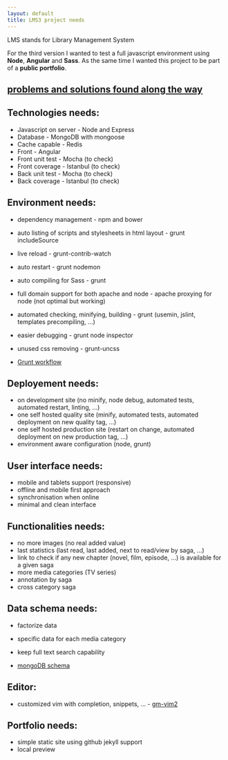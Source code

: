 ```yaml
---
layout: default
title: LMS3 project needs
---
```


LMS stands for Library Management System

For the third version I wanted to test a full javascript environment using **Node**, **Angular** and **Sass**. As the same time I wanted this project to be part of a **public portfolio**.

## [problems and solutions found along the way]({{site.baseurl}}/problems-and-solutions.html)

## Technologies needs:
* Javascript on server - Node and Express
* Database - MongoDB with mongoose
* Cache capable - Redis
* Front - Angular
* Front unit test - Mocha (to check)
* Front coverage - Istanbul (to check)
* Back unit test - Mocha (to check)
* Back coverage - Istanbul (to check)

## Environment needs:
* dependency management - npm and bower
* auto listing of scripts and stylesheets in html layout - grunt includeSource
* live reload - grunt-contrib-watch
* auto restart - grunt nodemon
* auto compiling for Sass - grunt
* full domain support for both apache and node - apache proxying for node (not optimal but working)
* automated checking, minifying, building - grunt (usemin, jslint, templates precompiling, ...)
* easier debugging - grunt node inspector
* unused css removing - grunt-uncss

* [Grunt workflow]({{site.baseurl}}/grunt-workflow.html)

## Deployement needs:
* on development site (no minify, node debug, automated tests, automated restart, linting, ...)
* one self hosted quality site (minify, automated tests, automated deployment on new quality tag, ...)
* one self hosted production site (restart on change, automated deployment on new production tag, ...)
* environment aware configuration (node, grunt)

## User interface needs:
* mobile and tablets support (responsive)
* offline and mobile first approach
* synchronisation when online
* minimal and clean interface

## Functionalities needs:
* no more images (no real added value)
* last statistics (last read, last added, next to read/view by saga, ...)
* link to check if any new chapter (novel, film, episode, ...) is available for a given saga
* more media categories (TV series)
* annotation by saga
* cross category saga

## Data schema needs:
* factorize data
* specific data for each media category
* keep full text search capability

* [mongoDB schema]({{site.baseurl}}/mongodb-schema.html)

## Editor:
* customized vim with completion, snippets, ... - [gm-vim2](https://github.com/gmoulin/gm-vim2)

## Portfolio needs:
* simple static site using github jekyll support
* local preview
